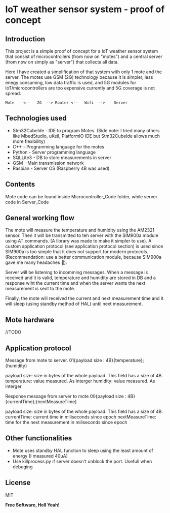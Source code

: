 # IoT weather sensor system - proof of concept
## Introduction

This project is a simple proof of concept for a IoT weather sensor system that consist of microcontrollers (from now on "motes") and a central server (from now on simply as "server") that collects all data.

Here I have created a simplification of that system with only 1 mote and the server. The motes use GSM (2G) technology because it is simpler, less enegy consuming, low data traffic is used, and 5G modules for IoT/microcontrollers are too expensive currently and 5G coverage is not spread.

   
    Mote    <--   2G  --> Router <--   Wifi  -->    Server   
    
## Technologies used
- Stm32CubeIde - IDE to program Motes. (Side note: I tried many others like MbedStudio, uKeil, PlatformIO IDE but Stm32CubeIde allows much more flexibility)
- C++ -  Programming language for the motes
- Python   -  Server programming language
- SQLLite3 - DB to store measurements in server
- GSM - Main transmission network
- Rasbian - Server OS (Raspberry 4B was used)

## Contents
Mote code can be found inside Microcontroller_Code folder, while server code in Server_Code
## General working flow
The mote will measure the temperature and humidity using the AM2321 sensor. Then it will be transmitted to teh server with the SIM900a module using AT commands. (A library was made to make it simpler to use). A custom application protocol (see application protocol section) is used since SIM900a is too simple that it does not support for modern protocols. (Recommendation: use a better communication module, because SIM900a gave me many headaches 😬).

Server will be listening to incomming messages. When a message is received and it is valid, temperature and humidity are stored in DB and a response wiht the current time and when the server wants the next measurement is sent to the mote.

Finally, the mote will received the current and next measurement time and it will sleep (using standby method of HAL) until next measurement.
## Mote hardware
//TODO
## Application protocol
Message from mote to server.
01{payload size : 4B}{temperature};{humidity}

payload size: size in bytes of the whole payload. This field has a size of 4B.
temperature: value measured. As interger
humidity: value measured. As interger

Response message from server to mote
00{payload size : 4B}{currentTime};{nextMeasureTime}

payload size: size in bytes of the whole payload. This field has a size of 4B.
currentTime: current time in miliseconds since epoch
nextMeasureTime: time for the next measurement in miliseconds since epoch

## Other functionalities
 - Mote uses standby HAL function to sleep using the least amount of energy (I measured 40uA)
 - Use killprocess.py if server doesn't unblock the port. Usefull when debuging

## License

MIT

**Free Software, Hell Yeah!**



